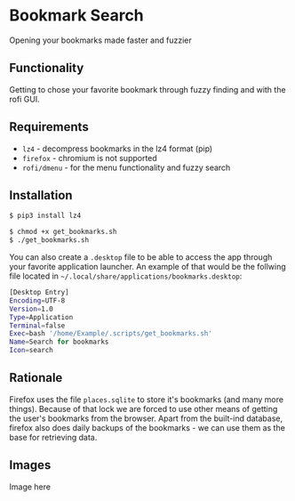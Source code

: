 # Bookmark Search

Opening your bookmarks made faster and fuzzier

## Functionality

Getting to chose your favorite bookmark through fuzzy finding and with the rofi GUI.

## Requirements

- `lz4` - decompress bookmarks in the lz4 format (pip)
- `firefox` - chromium is not supported
- `rofi/dmenu` - for the menu functionality and fuzzy search

## Installation

```bash
$ pip3 install lz4

$ chmod +x get_bookmarks.sh
$ ./get_bookmarks.sh
```

You can also create a `.desktop` file to be able to access the app through your favorite application launcher. An example of that would be the follwing file located in `~/.local/share/applications/bookmarks.desktop`:

```bash
[Desktop Entry]
Encoding=UTF-8
Version=1.0
Type=Application
Terminal=false
Exec=bash '/home/Example/.scripts/get_bookmarks.sh'
Name=Search for bookmarks
Icon=search
```

## Rationale

Firefox uses the file `places.sqlite` to store it's bookmarks (and many more things). Because of that lock we are forced to use other means of getting the user's bookmarks from the browser. Apart from the built-ind database, firefox also does daily backups of the bookmarks - we can use them as the base for retrieving data.

## Images

Image here
